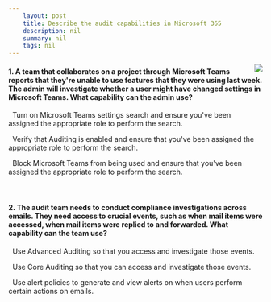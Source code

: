 ```yaml
---
    layout: post
    title: Describe the audit capabilities in Microsoft 365 
    description: nil
    summary: nil
    tags: nil
---
```



 <a target="_blank" href="https://docs.microsoft.com/en-us/learn/modules/describe-audit-capabilities-microsoft-365/4-knowledge-check/"><i class="fas fa-external-link-alt"></i> </a>
 <img align="right" src="https://docs.microsoft.com/en-us/learn/achievements/describe-the-audit-capabilities-in-microsoft-365.svg">
####  1. A team that collaborates on a project through Microsoft Teams reports that they're unable to use features that they were using last week. The admin will investigate whether a user might have changed settings in Microsoft Teams. What capability can the admin use?


<i class='far fa-square'></i> &nbsp;&nbsp;Turn on Microsoft Teams settings search and ensure you've been assigned the appropriate role to perform the search.

<i class='fas fa-check-square' style='color: Dodgerblue;'></i> &nbsp;&nbsp;Verify that Auditing is enabled and ensure that you've been assigned the appropriate role to perform the search.

<i class='far fa-square'></i> &nbsp;&nbsp;Block Microsoft Teams from being used and ensure that you've been assigned the appropriate role to perform the search.
<br />
<br />
<br />

####  2. The audit team needs to conduct compliance investigations across emails. They need access to crucial events, such as when mail items were accessed, when mail items were replied to and forwarded. What capability can the team use?


<i class='fas fa-check-square' style='color: Dodgerblue;'></i> &nbsp;&nbsp;Use Advanced Auditing so that you access and investigate those events.

<i class='far fa-square'></i> &nbsp;&nbsp;Use Core Auditing so that you can access and investigate those events.

<i class='far fa-square'></i> &nbsp;&nbsp;Use alert policies to generate and view alerts on when users perform certain actions on emails.
<br />
<br />
<br />
